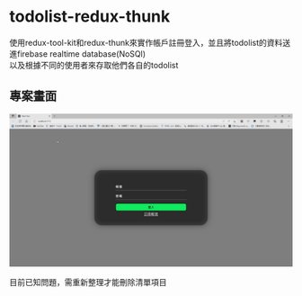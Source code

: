 # todolist-redux-thunk

  使用redux-tool-kit和redux-thunk來實作帳戶註冊登入，並且將todolist的資料送進firebase realtime database(NoSQl)  
  以及根據不同的使用者來存取他們各自的todolist

## 專案畫面
![image](https://github.com/louis4116/picuture/blob/main/todolistreduxthunk.gif)

目前已知問題，需重新整理才能刪除清單項目
